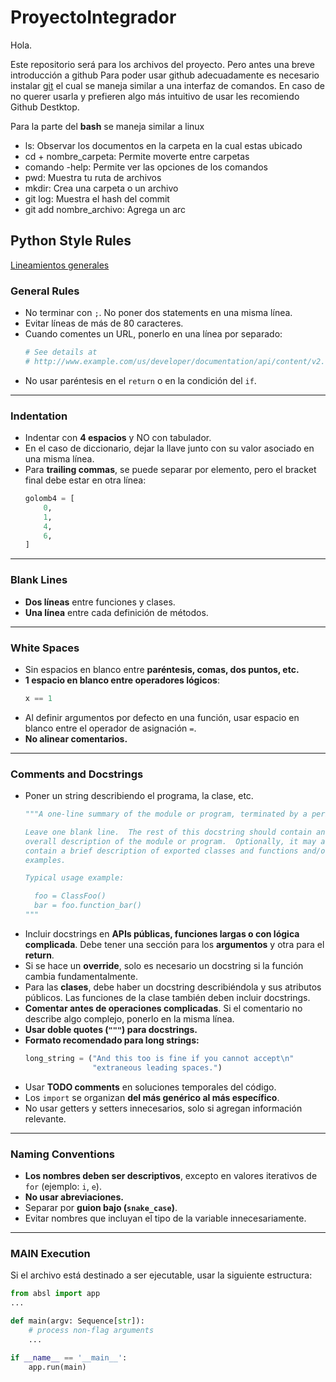 # ProyectoIntegrador

Hola.


Este repositorio será para los archivos del proyecto. Pero antes una breve introducción a github
Para poder usar github adecuadamente es necesario instalar [git](https://github.com/mouredev/hello-git?tab=readme-ov-file) el cual se maneja similar a una interfaz de comandos. En caso de no querer usarla y prefieren algo más intuitivo de usar les recomiendo Github Destktop. 


Para la parte del __bash__ se maneja similar a linux
* ls: Observar los documentos en la carpeta en la cual estas ubicado  
* cd + nombre_carpeta\: Permite moverte entre carpetas
* comando -help: Permite ver las opciones de los comandos
* pwd: Muestra tu ruta de archivos
* mkdir: Crea una carpeta o un archivo
* git log: Muestra el hash del commit
* git add nombre_archivo: Agrega un arc


## Python Style Rules
[Lineamientos generales](https://google.github.io/styleguide/pyguide.html#s3-python-style-rules)
### General Rules
- No terminar con `;`. No poner dos statements en una misma línea.
- Evitar líneas de más de 80 caracteres.
- Cuando comentes un URL, ponerlo en una línea por separado:
  ```python
  # See details at
  # http://www.example.com/us/developer/documentation/api/content/v2.0/csv_file_name_extension_full_specification
  ```
- No usar paréntesis en el `return` o en la condición del `if`.

---

###  Indentation
- Indentar con **4 espacios** y NO con tabulador.
- En el caso de diccionario, dejar la llave junto con su valor asociado en una misma línea.
- Para **trailing commas**, se puede separar por elemento, pero el bracket final debe estar en otra línea:
  ```python
  golomb4 = [
      0,
      1,
      4,
      6,
  ]
  ```

---

###  Blank Lines
- **Dos líneas** entre funciones y clases.
- **Una línea** entre cada definición de métodos.

---

###  White Spaces
- Sin espacios en blanco entre **paréntesis, comas, dos puntos, etc.**
- **1 espacio en blanco entre operadores lógicos**:
  ```python
  x == 1
  ```
- Al definir argumentos por defecto en una función, usar espacio en blanco entre el operador de asignación `=`.
- **No alinear comentarios.**

---

###  Comments and Docstrings
- Poner un string describiendo el programa, la clase, etc.
  ```python
  """A one-line summary of the module or program, terminated by a period.
  
  Leave one blank line.  The rest of this docstring should contain an
  overall description of the module or program.  Optionally, it may also
  contain a brief description of exported classes and functions and/or usage
  examples.
  
  Typical usage example:
  
    foo = ClassFoo()
    bar = foo.function_bar()
  """
  ```
- Incluir docstrings en **APIs públicas, funciones largas o con lógica complicada**. Debe tener una sección para los **argumentos** y otra para el **return**.
- Si se hace un **override**, solo es necesario un docstring si la función cambia fundamentalmente.
- Para las **clases**, debe haber un docstring describiéndola y sus atributos públicos. Las funciones de la clase también deben incluir docstrings.
- **Comentar antes de operaciones complicadas**. Si el comentario no describe algo complejo, ponerlo en la misma línea.
- **Usar doble quotes (`"""`) para docstrings.**
- **Formato recomendado para long strings:**
  ```python
  long_string = ("And this too is fine if you cannot accept\n"
                 "extraneous leading spaces.")
  ```
- Usar **TODO comments** en soluciones temporales del código.
- Los `import` se organizan **del más genérico al más específico**.
- No usar getters y setters innecesarios, solo si agregan información relevante.

---

### Naming Conventions
- **Los nombres deben ser descriptivos**, excepto en valores iterativos de `for` (ejemplo: `i`, `e`).
- **No usar abreviaciones.**
- Separar por **guion bajo (`snake_case`)**.
- Evitar nombres que incluyan el tipo de la variable innecesariamente.

---

### MAIN Execution
Si el archivo está destinado a ser ejecutable, usar la siguiente estructura:
```python
from absl import app
...

def main(argv: Sequence[str]):
    # process non-flag arguments
    ...

if __name__ == '__main__':
    app.run(main)
